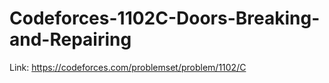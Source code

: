 # Codeforces-1102C-Doors-Breaking-and-Repairing
Link: https://codeforces.com/problemset/problem/1102/C
